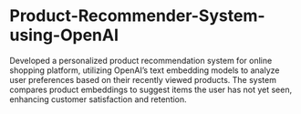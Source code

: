 # Product-Recommender-System-using-OpenAI
Developed a personalized product recommendation system for online shopping platform, utilizing OpenAI’s text embedding models to analyze user preferences based on their recently viewed products. The system compares product embeddings to suggest items the user has not yet seen, enhancing customer satisfaction and retention.
